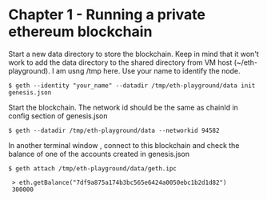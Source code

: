 # Chapter 1 - Running a private ethereum blockchain

Start a new data directory to store the blockchain. Keep in mind that it won't work to add the data directory to the shared directory from VM host (~/eth-playground). I am usng /tmp here. Use your name to identify the node.

~~~shell
$ geth --identity "your_name" --datadir /tmp/eth-playground/data init genesis.json
~~~

Start the blockchain. The network id should be the same as chainId in config section of genesis.json

~~~shell
$ geth --datadir /tmp/eth-playground/data --networkid 94582
~~~

In another terminal window , connect to this blockchain and check the balance of one of the accounts created in genesis.json

~~~shell
$ geth attach /tmp/eth-playground/data/geth.ipc

 > eth.getBalance("7df9a875a174b3bc565e6424a0050ebc1b2d1d82")
 300000
~~~

